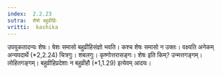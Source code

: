 ```yaml
---
index:  2.2.23
sutra:  शेषो बहुव्रीहिः
vritti:  kashika 
---
```


उपयुकतादन्यः शेषः। षेशः समासो बहुव्रीहिसंज्ञो भवति। कश्च शेषः समासो न उक्तः। वक्ष्यति अनेकम् अन्यपदार्थे (*2,2.24) चित्रगुः। शबलगुः। कृष्णोत्तरासङ्गः। शेषः इति किम्? उन्मत्तगङ्गम्। लोहितगङ्गम्। बहुव्रीहिप्रदेशाः न बहुव्रीहौ (*1,1.29) इत्येवम् आदयः।

